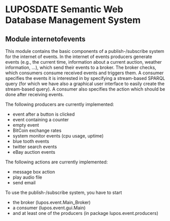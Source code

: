 # LUPOSDATE Semantic Web Database Management System

## Module internetofevents

This module contains the basic components of a publish-/subscribe system for the internet of events.
In the internet of events producers generate events (e.g., the current time, information about a current auction, weather information, ...), which send their events to a broker.
The broker checks, which consumers consume received events and triggers them.
A consumer specifies the events it is interested in by specifying a stream-based SPARQL query (for which we have also a graphical user interface to easily create the stream-based query).
A consumer also specifies the action which should be done after receiving events.

The following producers are currently implemented:
- event after a button is clicked
- event containing a counter
- empty event
- BitCoin exchange rates
- system monitor events (cpu usage, uptime)
- blue tooth events
- twitter search events
- eBay auction events

The following actions are currently implemented:
- message box action
- play audio file
- send email

To use the publish-/subscribe system, you have to start
- the broker (lupos.event.Main_Broker)
- a consumer (lupos.event.gui.Main)
- and at least one of the producers (in package lupos.event.producers)